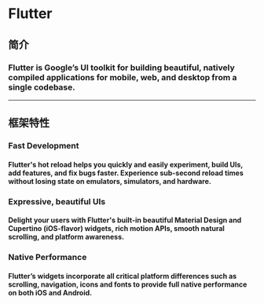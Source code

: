# Flutter
## 简介
### Flutter is Google’s UI toolkit for building beautiful, natively compiled applications for **mobile**, **web**, and **desktop** from a single codebase.
---
## 框架特性
### **Fast Development**
#### Flutter's hot reload helps you quickly and easily experiment, build UIs, add features, and fix bugs faster. Experience sub-second reload times without losing state on emulators, simulators, and hardware.
### **Expressive, beautiful UIs**
#### Delight your users with Flutter's built-in beautiful Material Design and Cupertino (iOS-flavor) widgets, rich motion APIs, smooth natural scrolling, and platform awareness.
### **Native Performance**
#### Flutter’s widgets incorporate all critical platform differences such as scrolling, navigation, icons and fonts to provide full native performance on both iOS and Android.